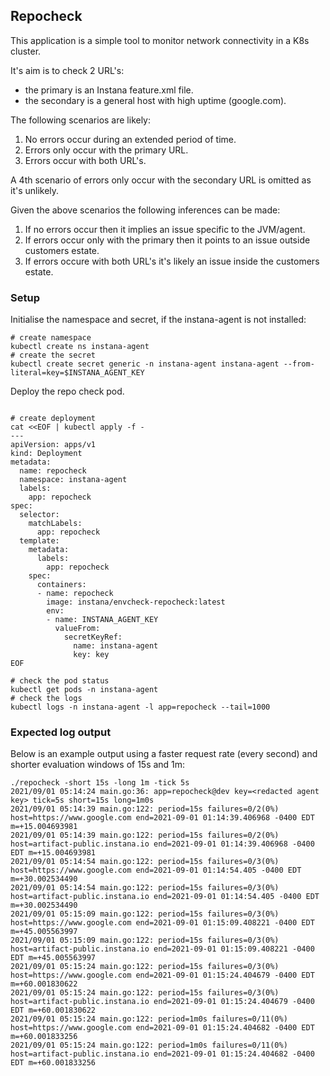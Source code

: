 ## Repocheck

This application is a simple tool to monitor network connectivity in a K8s cluster.

It's aim is to check 2 URL's:

* the primary is an Instana feature.xml file.
* the secondary is a general host with high uptime (google.com).

The following scenarios are likely:

  1. No errors occur during an extended period of time.
  2. Errors only occur with the primary URL.
  3. Errors occur with both URL's.

A 4th scenario of errors only occur with the secondary URL is omitted as it's unlikely.

Given the above scenarios the following inferences can be made:

  1. If no errors occur then it implies an issue specific to the JVM/agent.
  2. If errors occur only with the primary then it points to an issue outside customers estate.
  3. If errors occure with both URL's it's likely an issue inside the customers estate.

### Setup

Initialise the namespace and secret, if the instana-agent is not installed:

```
# create namespace
kubectl create ns instana-agent
# create the secret
kubectl create secret generic -n instana-agent instana-agent --from-literal=key=$INSTANA_AGENT_KEY
```

Deploy the repo check pod.

```

# create deployment
cat <<EOF | kubectl apply -f - 
---
apiVersion: apps/v1
kind: Deployment
metadata:
  name: repocheck
  namespace: instana-agent
  labels:
    app: repocheck
spec:
  selector:
    matchLabels:
      app: repocheck
  template:
    metadata:
      labels:
        app: repocheck
    spec:
      containers:
      - name: repocheck
        image: instana/envcheck-repocheck:latest
        env:
        - name: INSTANA_AGENT_KEY
          valueFrom:
            secretKeyRef:
              name: instana-agent
              key: key
EOF

# check the pod status
kubectl get pods -n instana-agent
# check the logs
kubectl logs -n instana-agent -l app=repocheck --tail=1000
```

### Expected log output

Below is an example output using a faster request rate (every second) and shorter evaluation windows of 15s and 1m:

```
./repocheck -short 15s -long 1m -tick 5s
2021/09/01 05:14:24 main.go:36: app=repocheck@dev key=<redacted agent key> tick=5s short=15s long=1m0s
2021/09/01 05:14:39 main.go:122: period=15s failures=0/2(0%) host=https://www.google.com end=2021-09-01 01:14:39.406968 -0400 EDT m=+15.004693981 
2021/09/01 05:14:39 main.go:122: period=15s failures=0/2(0%) host=artifact-public.instana.io end=2021-09-01 01:14:39.406968 -0400 EDT m=+15.004693981 
2021/09/01 05:14:54 main.go:122: period=15s failures=0/3(0%) host=https://www.google.com end=2021-09-01 01:14:54.405 -0400 EDT m=+30.002534490 
2021/09/01 05:14:54 main.go:122: period=15s failures=0/3(0%) host=artifact-public.instana.io end=2021-09-01 01:14:54.405 -0400 EDT m=+30.002534490 
2021/09/01 05:15:09 main.go:122: period=15s failures=0/3(0%) host=https://www.google.com end=2021-09-01 01:15:09.408221 -0400 EDT m=+45.005563997 
2021/09/01 05:15:09 main.go:122: period=15s failures=0/3(0%) host=artifact-public.instana.io end=2021-09-01 01:15:09.408221 -0400 EDT m=+45.005563997 
2021/09/01 05:15:24 main.go:122: period=15s failures=0/3(0%) host=https://www.google.com end=2021-09-01 01:15:24.404679 -0400 EDT m=+60.001830622 
2021/09/01 05:15:24 main.go:122: period=15s failures=0/3(0%) host=artifact-public.instana.io end=2021-09-01 01:15:24.404679 -0400 EDT m=+60.001830622 
2021/09/01 05:15:24 main.go:122: period=1m0s failures=0/11(0%) host=https://www.google.com end=2021-09-01 01:15:24.404682 -0400 EDT m=+60.001833256 
2021/09/01 05:15:24 main.go:122: period=1m0s failures=0/11(0%) host=artifact-public.instana.io end=2021-09-01 01:15:24.404682 -0400 EDT m=+60.001833256 
```
